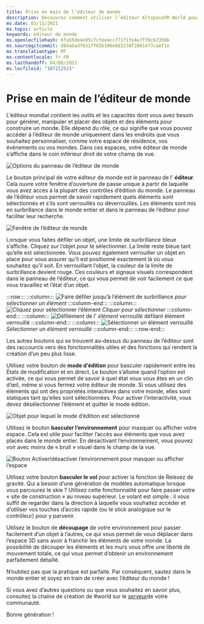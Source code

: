 ```yaml
---
title: Prise en main de l’éditeur de monde
description: Découvrez comment utiliser l’éditeur AltspaceVR World pour générer, manipuler et placer des objets dans vos mondes.
ms.date: 03/11/2021
ms.topic: article
keywords: éditeur de monde
ms.openlocfilehash: 6fa55de4e95c7cfee4cc771f1fe4e7ff8c67350b
ms.sourcegitcommit: d84a6adf631ff02b106e682238f2861477caef1e
ms.translationtype: MT
ms.contentlocale: fr-FR
ms.lasthandoff: 04/08/2021
ms.locfileid: "107212523"
---
```

# <a name="getting-started-with-the-world-editor"></a>Prise en main de l’éditeur de monde

L’éditeur mondial contient les outils et les capacités dont vous avez besoin pour générer, manipuler et placer des objets et des éléments pour construire un monde. Elle dépend du rôle, ce qui signifie que vous pouvez accéder à l’éditeur de monde uniquement dans les endroits que vous souhaitez personnaliser, comme votre espace de résidence, vos événements ou vos mondes. Dans ces espaces, votre éditeur de monde s’affiche dans le coin inférieur droit de votre champ de vue.

![Options du panneau de l’éditeur de monde](images/world-editor-img-01.png)

Le bouton principal de votre éditeur de monde est le panneau de l' **éditeur**. Cela ouvre votre fenêtre d’ouverture de passe unique à partir de laquelle vous avez accès à la plupart des contrôles d’édition du monde. Le panneau de l’éditeur vous permet de savoir rapidement quels éléments sont sélectionnés et s’ils sont verrouillés ou déverrouillés. Les éléments sont mis en surbrillance dans le monde entier et dans le panneau de l’éditeur pour faciliter leur recherche. 

![Fenêtre de l’éditeur de monde](images/world-editor-img-02.png)

Lorsque vous faites défiler un objet, une limite de surbrillance bleue s’affiche. Cliquez sur l’objet pour le sélectionner. La limite reste bleue tant qu’elle est sélectionnée. Vous pouvez également verrouiller un objet en place pour vous assurer qu’il est positionné exactement là où vous souhaitez qu’il soit. En verrouillant l’objet, la couleur de la limite de surbrillance devient rouge. Ces couleurs et signaux visuels correspondent dans le panneau de l’éditeur, ce qui vous permet de voir facilement ce que vous travaillez et l’état d’un objet.

:::row:::
    :::column:::
       ![Faire défiler jusqu’à l’élément de surbrillance ](images/world-editor-img-03.png) *pour sélectionner un élément*
    :::column-end:::
    :::column:::
       ![Cliquez pour sélectionner l’élément ](images/world-editor-img-04.png) *Cliquer pour sélectionner*
    :::column-end:::
    :::column:::
       ![Défilement de l' ](images/world-editor-img-05.png) *élément verrouillé* défilant élément verrouillé
    :::column-end:::
    :::column:::
       ![Sélectionner un élément verrouillé ](images/world-editor-img-06.png)
     *Sélectionner un élément verrouillé*
    :::column-end:::
:::row-end:::

Les autres boutons qui se trouvent au-dessus du panneau de l’éditeur sont des raccourcis vers des fonctionnalités utiles et des fonctions qui rendent la création d’un peu plus lisse. 

Utilisez votre bouton de **mode d’édition** pour basculer rapidement entre les États de modification et en direct. Le bouton s’allume quand l’option est activée, ce qui vous permet de savoir à quel état vous vous êtes en un clin d’œil, même si vous fermez votre éditeur de monde. Si vous utilisez des éléments qui ont des propriétés interactives dans votre monde, elles sont statiques tant qu’elles sont sélectionnées. Pour activer l’interactivité, vous devez désélectionner l’élément et quitter le mode édition.

![Objet pour lequel le mode d’édition est sélectionné](images/world-editor-img-07.png)

Utilisez le bouton **basculer l’environnement** pour masquer ou afficher votre espace. Cela est utile pour faciliter l’accès aux éléments que vous avez placés dans le monde entier. En désactivant l’environnement, vous pouvez voir avec moins de « bruit » visuel dans le champ de la vue.

![Bouton Activer/désactiver l’environnement pour masquer ou afficher l’espace](images/world-editor-img-08.png)

Utilisez votre bouton **basculer le vol** pour activer la fonction de Relevez de gravité. Qui a besoin d’une génération de modèles automatique lorsque vous parcourez le skie ? Utilisez cette fonctionnalité pour faire passer votre « site de construction » au niveau supérieur. Le volant est simple : il vous suffit de regarder dans la direction à laquelle vous souhaitez accéder et d’utiliser vos touches d’accès rapide (ou le stick analogique sur le contrôleur) pour y parvenir. 

Utilisez le bouton de **découpage** de votre environnement pour passer facilement d’un objet à l’autres, ce qui vous permet de vous déplacer dans l’espace 3D sans avoir à franchir les éléments de votre monde. La possibilité de découper les éléments et les murs vous offre une liberté de mouvement totale, ce qui vous permet d’obtenir un environnement parfaitement détaillé.  

N’oubliez pas que la pratique est parfaite. Par conséquent, sautez dans le monde entier et soyez en train de créer avec l’éditeur du monde ! 

Si vous avez d’autres questions ou que vous souhaitez en savoir plus, consultez la chaîne de création de #world sur le [serveur](https://discord.com/invite/altspacevr)de votre communauté. 

Bonne génération !
